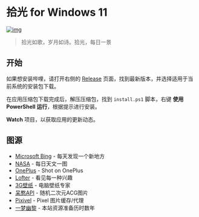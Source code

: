# 拾光 for Windows 11

[![img](https://img.shields.io/github/release/nguaduot/TimelineWallpaper?label=%E6%9C%80%E6%96%B0%E7%89%88%E6%9C%AC)](https://github.com/nguaduot/TimelineWallpaper/releases)

> 拾光如歌，岁月如诗。拾光，每日一景

## 开始

如果想安装哔哩，请打开右侧的 [Release](https://github.com/nguaduot/TimelineWallpaper/releases) 页面，找到最新版本，并选择适用于当前系统的安装包下载。

在应用压缩包下载完成后，解压压缩包，找到 `install.ps1` 脚本，右键 **使用 PowerShell 运行**，根据提示进行安装。

**Watch** 项目，以获取应用的更新动态。

## 图源

+ [Microsoft Bing](https://cn.bing.com) - 每天发现一个新地方
+ [NASA](https://apod.nasa.gov/apod) - 每日天文一图
+ [OnePlus](https://photos.oneplus.com) - Shot on OnePlus
+ [Lofter](https://www.lofter.com) - 看见每一种兴趣
+ [3G壁纸](https://desk.3gbizhi.com) - 电脑壁纸专家
+ [呆憨API](https://api.daihan.top/html/acg.html) - 随机二次元ACG图片
+ [Pixivel](https://pixivel.moe) - Pixel 图片缓存/代理
+ [一梦幽黎](https://www.ymyouli.com) - 本站资源准备历时数年
